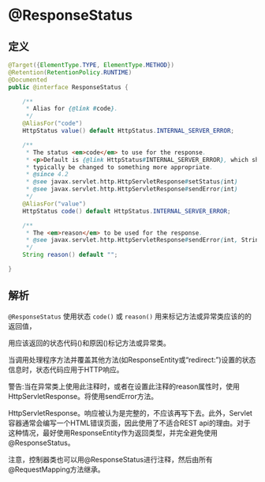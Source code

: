 # @ResponseStatus

## 定义

```java
@Target({ElementType.TYPE, ElementType.METHOD})
@Retention(RetentionPolicy.RUNTIME)
@Documented
public @interface ResponseStatus {

    /**
     * Alias for {@link #code}.
     */
    @AliasFor("code")
    HttpStatus value() default HttpStatus.INTERNAL_SERVER_ERROR;

    /**
     * The status <em>code</em> to use for the response.
     * <p>Default is {@link HttpStatus#INTERNAL_SERVER_ERROR}, which should
     * typically be changed to something more appropriate.
     * @since 4.2
     * @see javax.servlet.http.HttpServletResponse#setStatus(int)
     * @see javax.servlet.http.HttpServletResponse#sendError(int)
     */
    @AliasFor("value")
    HttpStatus code() default HttpStatus.INTERNAL_SERVER_ERROR;

    /**
     * The <em>reason</em> to be used for the response.
     * @see javax.servlet.http.HttpServletResponse#sendError(int, String)
     */
    String reason() default "";

}
```

## 解析

`@ResponseStatus` 使用状态 `code()` 或 `reason()` 用来标记方法或异常类应该的的返回值，

用应该返回的状态代码\(\)和原因\(\)标记方法或异常类。

当调用处理程序方法并覆盖其他方法\(如ResponseEntity或“redirect:”\)设置的状态信息时，状态代码应用于HTTP响应。

警告:当在异常类上使用此注释时，或者在设置此注释的reason属性时，使用HttpServletResponse。将使用sendError方法。

HttpServletResponse。响应被认为是完整的，不应该再写下去。此外，Servlet容器通常会编写一个HTML错误页面，因此使用了不适合REST api的理由。对于这种情况，最好使用ResponseEntity作为返回类型，并完全避免使用@ResponseStatus。

注意，控制器类也可以用@ResponseStatus进行注释，然后由所有@RequestMapping方法继承。

